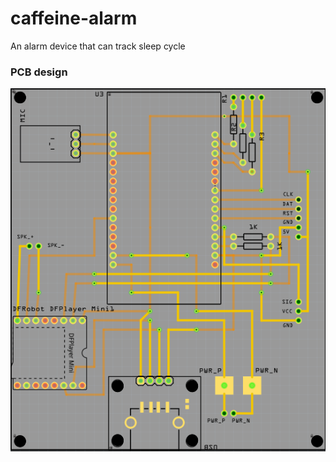 # caffeine-alarm
An alarm device that can track sleep cycle

### PCB design
![PCB Image](https://github.com/caffeine-driven-people/caffeine-alarm/blob/master/alarm_pcb.PNG?raw=true)

